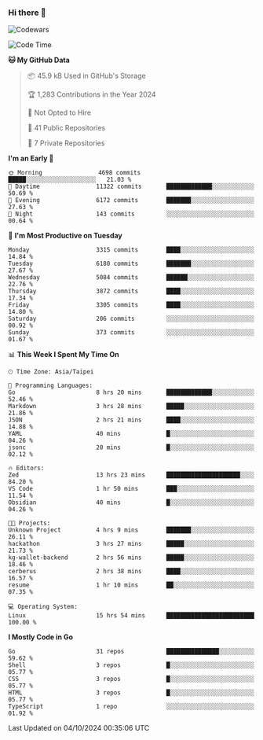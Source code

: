### Hi there 👋

![Codewars](https://www.codewars.com/users/omegaatt36/badges/small)

<!--START_SECTION:waka-->
![Code Time](http://img.shields.io/badge/Code%20Time-2%2C826%20hrs%2020%20mins-blue)

**🐱 My GitHub Data** 

> 📦 45.9 kB Used in GitHub's Storage 
 > 
> 🏆 1,283 Contributions in the Year 2024
 > 
> 🚫 Not Opted to Hire
 > 
> 📜 41 Public Repositories 
 > 
> 🔑 7 Private Repositories 
 > 
**I'm an Early 🐤** 

```text
🌞 Morning                4698 commits        █████░░░░░░░░░░░░░░░░░░░░   21.03 % 
🌆 Daytime                11322 commits       █████████████░░░░░░░░░░░░   50.69 % 
🌃 Evening                6172 commits        ███████░░░░░░░░░░░░░░░░░░   27.63 % 
🌙 Night                  143 commits         ░░░░░░░░░░░░░░░░░░░░░░░░░   00.64 % 
```
📅 **I'm Most Productive on Tuesday** 

```text
Monday                   3315 commits        ████░░░░░░░░░░░░░░░░░░░░░   14.84 % 
Tuesday                  6180 commits        ███████░░░░░░░░░░░░░░░░░░   27.67 % 
Wednesday                5084 commits        ██████░░░░░░░░░░░░░░░░░░░   22.76 % 
Thursday                 3872 commits        ████░░░░░░░░░░░░░░░░░░░░░   17.34 % 
Friday                   3305 commits        ████░░░░░░░░░░░░░░░░░░░░░   14.80 % 
Saturday                 206 commits         ░░░░░░░░░░░░░░░░░░░░░░░░░   00.92 % 
Sunday                   373 commits         ░░░░░░░░░░░░░░░░░░░░░░░░░   01.67 % 
```


📊 **This Week I Spent My Time On** 

```text
🕑︎ Time Zone: Asia/Taipei

💬 Programming Languages: 
Go                       8 hrs 20 mins       █████████████░░░░░░░░░░░░   52.46 % 
Markdown                 3 hrs 28 mins       █████░░░░░░░░░░░░░░░░░░░░   21.86 % 
JSON                     2 hrs 21 mins       ████░░░░░░░░░░░░░░░░░░░░░   14.88 % 
YAML                     40 mins             █░░░░░░░░░░░░░░░░░░░░░░░░   04.26 % 
jsonc                    20 mins             █░░░░░░░░░░░░░░░░░░░░░░░░   02.12 % 

🔥 Editors: 
Zed                      13 hrs 23 mins      █████████████████████░░░░   84.20 % 
VS Code                  1 hr 50 mins        ███░░░░░░░░░░░░░░░░░░░░░░   11.54 % 
Obsidian                 40 mins             █░░░░░░░░░░░░░░░░░░░░░░░░   04.26 % 

🐱‍💻 Projects: 
Unknown Project          4 hrs 9 mins        ███████░░░░░░░░░░░░░░░░░░   26.11 % 
hackathon                3 hrs 27 mins       █████░░░░░░░░░░░░░░░░░░░░   21.73 % 
kg-wallet-backend        2 hrs 56 mins       █████░░░░░░░░░░░░░░░░░░░░   18.46 % 
cerberus                 2 hrs 38 mins       ████░░░░░░░░░░░░░░░░░░░░░   16.57 % 
resume                   1 hr 10 mins        ██░░░░░░░░░░░░░░░░░░░░░░░   07.35 % 

💻 Operating System: 
Linux                    15 hrs 54 mins      █████████████████████████   100.00 % 
```

**I Mostly Code in Go** 

```text
Go                       31 repos            ███████████████░░░░░░░░░░   59.62 % 
Shell                    3 repos             █░░░░░░░░░░░░░░░░░░░░░░░░   05.77 % 
CSS                      3 repos             █░░░░░░░░░░░░░░░░░░░░░░░░   05.77 % 
HTML                     3 repos             █░░░░░░░░░░░░░░░░░░░░░░░░   05.77 % 
TypeScript               1 repo              ░░░░░░░░░░░░░░░░░░░░░░░░░   01.92 % 
```




 Last Updated on 04/10/2024 00:35:06 UTC
<!--END_SECTION:waka-->

<!--
**omegaatt36/omegaatt36** is a ✨ _special_ ✨ repository because its `README.md` (this file) appears on your GitHub profile.

Here are some ideas to get you started:

- 🔭 I’m currently working on ...
- 🌱 I’m currently learning ...
- 👯 I’m looking to collaborate on ...
- 🤔 I’m looking for help with ...
- 💬 Ask me about ...
- 📫 How to reach me: ...
- 😄 Pronouns: ...
- ⚡ Fun fact: ...
-->
